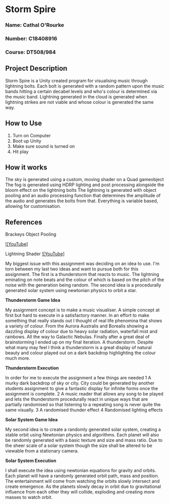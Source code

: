 # Storm Spire

### Name: Cathal O'Rourke

### Number: C18408916

### Course: DT508/984

## Project Description

Storm Spire is a Unity created program for visualising music through lightning bolts.
Each bolt is generated with a random pattern upon the music bands hitting a certain decabel levels and who's colour is determined via the music band.
Lightning generated in the cloud is generated when lightning strikes are not viable and whose colour is generated the same way.

## How to Use
1. Turn on Computer
1. Boot up Unity
1. Make sure sound is turned on
1. Hit play

## How it works
The sky is generated using a custom, moving shader on a Quad gameobject
The fog is generated using HDRP lighting and post processing alongside the bloom effect on the lightning bolts
The lightning is generated with object pooling and an audio processing function that determines the amplitude of the audio and generates the bolts from that.
Everything is variable based, allowing for customisation.

## References
Brackeys Object Pooling

[![YouTube]](https://www.youtube.com/watch?v=tdSmKaJvCoA)

Lightning Shader
[![YouTube]](https://www.youtube.com/watch?v=u9lOaPVtSqg&list=PLwldfBru-H_X4J2hKR6aSVEo-L3Ip33yY&index=129)

My biggest issue with this assignment was deciding on an idea to use. I'm torn between my last two ideas and want to pursue both for this assignment. The first is a thunderstorm that reacts to music. The lightning eminating on note beats and the colour of which is based on the pitch of the noise with the generation being random. The second idea is a procedurally generated solar system using newtonian physics to orbit a star.

**Thunderstorm Game Idea**

My assignment concept is to make a music visualiser. A simple concept at first but hard to execute in a satisfactory manner. In an effort to make something that really stands out I thought of real life phenomina that shows a variety of colour. From the Aurora Australis and Borealis showing a dazzling display of colour due to heavy solar radiation, waterfall mist and rainbows. All the way to Galactic Nebulas. Finally after a great deal of brainstorming I ended up on my final iteration. A thunderstorm. Despite what many may feel I think a thunderstorm is a great display of natural beauty and colour played out on a dark backdrop highlighting the colour much more.

**Thunderstorm Execution**

In order for me to execute the assignment a few things are needed
1 A murky dark backdrop of sky or city. City could be generated by another students assignment to give a fantastic display for infinite forms once the assignment is complete.
2 A music reader that allows any song to be played and lets the thunderstorm procedurally react in unique ways that are partially randomised so that listening to a repeating song is never quite the same visually.
3 A randomised thunder effect
4 Randomised lighting effects

**Solar System Game Idea**

My second idea is to create a randomly generated solar system, creating a stable orbit using Newtonian physics and algorithms. Each planet will also be randomly generated with a basic texture and size and mass ratio. Due to the sheer scale of a solar system though the size shall be altered to be viewable from a stationary camera.

**Solar System Execution**

I shall execute the idea using newtonian equations for gravity and orbits. Each planet will have a randomly generated orbit path, mass and position. The entertainment will come from watching the orbits slowly intersect and create emergence. As the planets slowly decay in orbit due to gravitational influence from each other they will collide, exploding and creating more masses to watch orbit.
